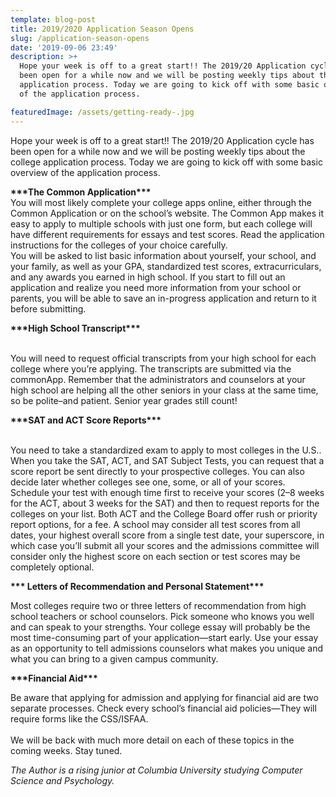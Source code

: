 ```yaml
---
template: blog-post
title: 2019/2020 Application Season Opens
slug: /application-season-opens
date: '2019-09-06 23:49'
description: >+
  Hope your week is off to a great start!! The 2019/20 Application cycle has
  been open for a while now and we will be posting weekly tips about the college
  application process. Today we are going to kick off with some basic overview
  of the application process.

featuredImage: /assets/getting-ready-.jpg
---
```

Hope your week is off to a great start!! The 2019/20 Application cycle has been open for a while now and we will be posting weekly tips about the college application process. Today we are going to kick off with some basic overview of the application process.

**\*\*\*The Common Application\*\*\***\
You will most likely complete your college apps online, either through the Common Application or on the school’s website. The Common App makes it easy to apply to multiple schools with just one form, but each college will have different requirements for essays and test scores. Read the application instructions for the colleges of your choice carefully.\
You will be asked to list basic information about yourself, your school, and your family, as well as your GPA, standardized test scores, extracurriculars, and any awards you earned in high school. If you start to fill out an application and realize you need more information from your school or parents, you will be able to save an in-progress application and return to it before submitting.



**\*\*\*High School Transcript\*\*\***

\
You will need to request official transcripts from your high school for each college where you’re applying. The transcripts are submitted via the commonApp. Remember that the administrators and counselors at your high school are helping all the other seniors in your class at the same time, so be polite–and patient. Senior year grades still count!



**\*\*\*SAT and ACT Score Reports\*\*\***

\
You need to take a standardized exam to apply to most colleges in the U.S.. When you take the SAT, ACT, and SAT Subject Tests, you can request that a score report be sent directly to your prospective colleges. You can also decide later whether colleges see one, some, or all of your scores. Schedule your test with enough time first to receive your scores (2–8 weeks for the ACT, about 3 weeks for the SAT) and then to request reports for the colleges on your list. Both ACT and the College Board offer rush or priority report options, for a fee. A school may consider all test scores from all dates, your highest overall score from a single test date, your superscore, in which case you’ll submit all your scores and the admissions committee will consider only the highest score on each section or test scores may be completely optional.



**\*\*\* Letters of Recommendation and Personal Statement\*\*\***

Most colleges require two or three letters of recommendation from high school teachers or school counselors. Pick someone who knows you well and can speak to your strengths. Your college essay will probably be the most time-consuming part of your application—start early. Use your essay as an opportunity to tell admissions counselors what makes you unique and what you can bring to a given campus community.



**\*\*\*Financial Aid\*\*\***

Be aware that applying for admission and applying for financial aid are two separate processes. Check every school’s financial aid policies—They will require forms like the CSS/ISFAA.\
​\
We will be back with much more detail on each of these topics in the coming weeks. Stay tuned.



*The Author is a rising junior at Columbia University studying Computer Science and Psychology.*
